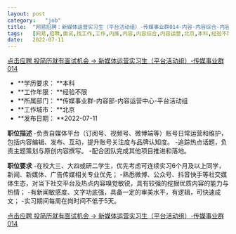 ```yaml
---
layout:	post
category:	"job"
title:	"网易招聘：新媒体运营实习生（平台活动组）-传媒事业群014-内容-内容综合-内容运营-北京本科经验不限"
tags:	[网易,招聘,面试,找工作,工作,内推,内容,内容综合,内容运营,北京,本科,经验不限]
date:	2022-07-11
---
```


[点击应聘 投简历就有面试机会 -> 新媒体运营实习生（平台活动组）-传媒事业群014](http://mobile.bole.netease.com/bole/boleDetail?id=38127&employeeId=346f03c3cda5f04c&key=all)



- **学历要求： **本科
- **工作年限： **经验不限
- **所属部门： **传媒事业群-内容部-内容运营中心-平台活动组
- **工作城市： **北京
- **发布日期： **2022-07-11



**职位描述**
-负责自媒体平台（订阅号、视频号、微博端等）账号日常运营和维护，包括内容编辑、发布、互动，提升账号关注度与品牌认知度。
-追踪热点话题，负责主题策划与原创内容撰写。
-配合团队完成其他项目推进和落地。



**职位要求**
-在校大三、大四或研二学生，优先考虑可连续实习6个月及以上同学，新闻、新媒体、广告传媒相关专业优先；
-熟悉微博、公众号、抖音快手等社交媒体生态，对当下社交平台及热点内容嗅觉敏锐，具有较强的挖掘优质内容的能力与热情；
-有新闻敏感度、文字功底强，具备一定的审美水平，有逻辑，可快速成文；
-实习期间每周在岗时间不低于5天。



[点击应聘 投简历就有面试机会 -> 新媒体运营实习生（平台活动组）-传媒事业群014](http://mobile.bole.netease.com/bole/boleDetail?id=38127&employeeId=346f03c3cda5f04c&key=all)